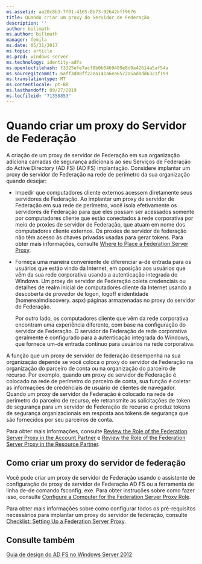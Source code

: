 ```yaml
---
ms.assetid: aa20c8b3-7f01-4165-8b73-92642bff9676
title: Quando criar um proxy do Servidor de Federação
description: ''
author: billmath
ms.author: billmath
manager: femila
ms.date: 05/31/2017
ms.topic: article
ms.prod: windows-server
ms.technology: identity-adfs
ms.openlocfilehash: f3325efe7acf8b0b0469489e8d9a42614a5af54a
ms.sourcegitcommit: 6aff3d88ff22ea141a6ea6572a5ad8dd6321f199
ms.translationtype: MT
ms.contentlocale: pt-BR
ms.lasthandoff: 09/27/2019
ms.locfileid: "71358853"
---
```

# <a name="when-to-create-a-federation-server-proxy"></a>Quando criar um proxy do Servidor de Federação

A criação de um proxy de servidor de Federação em sua organização adiciona camadas de segurança adicionais ao seu Serviços de Federação do Active Directory (AD FS) \(AD FS\) implantação. Considere implantar um proxy de servidor de Federação na rede de perímetro da sua organização quando desejar:  
  
-   Impedir que computadores cliente externos acessem diretamente seus servidores de Federação. Ao implantar um proxy de servidor de Federação em sua rede de perímetro, você isola efetivamente os servidores de Federação para que eles possam ser acessados somente por computadores cliente que estão conectados à rede corporativa por meio de proxies de servidor de Federação, que atuam em nome dos computadores cliente externos. Os proxies de servidor de federação não têm acesso às chaves privadas usadas para gerar tokens. Para obter mais informações, consulte [Where to Place a Federation Server Proxy](Where-to-Place-a-Federation-Server-Proxy.md).  
  
-   Forneça uma maneira conveniente de diferenciar a\-de entrada para os usuários que estão vindo da Internet, em oposição aos usuários que vêm da sua rede corporativa usando a autenticação integrada do Windows. Um proxy de servidor de Federação coleta credenciais ou detalhes de realm inicial de computadores cliente da Internet usando a descoberta de provedor de logon, logoff e identidade \(homerealmdiscovery. aspx\) páginas armazenadas no proxy do servidor de Federação.  
  
    Por outro lado, os computadores cliente que vêm da rede corporativa encontram uma experiência diferente, com base na configuração do servidor de Federação. O servidor de Federação de rede corporativa geralmente é configurado para a autenticação integrada do Windows, que fornece um\-de entrada contínuo para usuários na rede corporativa.  
  
A função que um proxy de servidor de federação desempenha na sua organização depende se você coloca o proxy do servidor de Federação na organização do parceiro de conta ou na organização do parceiro de recurso. Por exemplo, quando um proxy de servidor de Federação é colocado na rede de perímetro do parceiro de conta, sua função é coletar as informações de credenciais de usuário de clientes de navegador. Quando um proxy de servidor de Federação é colocado na rede de perímetro do parceiro de recurso, ele retransmite as solicitações de token de segurança para um servidor de Federação de recurso e produz tokens de segurança organizacionais em resposta aos tokens de segurança que são fornecidos por seu parceiros de conta.  
  
Para obter mais informações, consulte [Review the Role of the Federation Server Proxy in the Account Partner](Review-the-Role-of-the-Federation-Server-Proxy-in-the-Account-Partner.md) e [Review the Role of the Federation Server Proxy in the Resource Partner](Review-the-Role-of-the-Federation-Server-Proxy-in-the-Resource-Partner.md).  
  
## <a name="how-to-create-a-federation-server-proxy"></a>Como criar um proxy do servidor de federação  
Você pode criar um proxy de servidor de Federação usando o assistente de configuração de proxy de servidor de Federação AD FS ou a ferramenta de linha de\-de comando fsconfig. exe. Para obter instruções sobre como fazer isso, consulte [Configure a Computer for the Federation Server Proxy Role](../../ad-fs/deployment/Configure-a-Computer-for-the-Federation-Server-Proxy-Role.md).  
  
Para obter mais informações sobre como configurar todos os pré-requisitos necessários para implantar um proxy do servidor de federação, consulte [Checklist: Setting Up a Federation Server Proxy](../../ad-fs/deployment/Checklist--Setting-Up-a-Federation-Server-Proxy.md).  
  
## <a name="see-also"></a>Consulte também
[Guia de design do AD FS no Windows Server 2012](AD-FS-Design-Guide-in-Windows-Server-2012.md)
